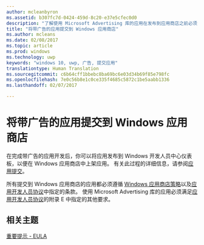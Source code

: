 ```yaml
---
author: mcleanbyron
ms.assetid: b307fc7d-0424-459d-8c20-e37e5cfec0d0
description: "了解使用 Microsoft Advertising 库的应用在发布到应用商店之前必须满足的要求。"
title: "将带广告的应用提交到 Windows 应用商店"
ms.author: mcleans
ms.date: 02/08/2017
ms.topic: article
ms.prod: windows
ms.technology: uwp
keywords: "windows 10, uwp, 广告, 提交应用"
translationtype: Human Translation
ms.sourcegitcommit: c6b64cff1bbebc8ba69bc6e03d34b69f85e798fc
ms.openlocfilehash: 7e0c56b8e1c0ce335f4685c5872c1be5aabb1336
ms.lasthandoff: 02/07/2017

---
```


# <a name="submit-an-app-with-ads-to-the-windows-store"></a>将带广告的应用提交到 Windows 应用商店


在完成带广告的应用开发后，你可以将应用发布到 Windows 开发人员中心仪表板，以便在 Windows 应用商店中上架应用。 有关此过程的详细信息，请参阅[应用提交](https://msdn.microsoft.com/windows/uwp/publish/app-submissions)。

所有提交到 Windows 应用商店的应用都必须遵循 [Windows 应用商店策略](https://msdn.microsoft.com/library/windows/apps/dn764944.aspx)以及[应用开发人员协议](https://msdn.microsoft.com/library/windows/apps/hh694058.aspx)中指定的条款。 使用 Microsoft Advertising 库的应用必须满足[应用开发人员协议](https://msdn.microsoft.com/library/windows/apps/hh694058.aspx)的附录 E 中指定的其他要求。

## <a name="related-topics"></a>相关主题


[重要提示 - EULA](important-notice-eula.md)

 

 

